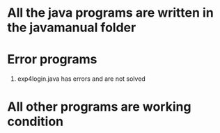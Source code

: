 # All the java programs are written in the javamanual folder

# Error programs
1. exp4login.java has errors and are not solved


# All other programs are working condition
